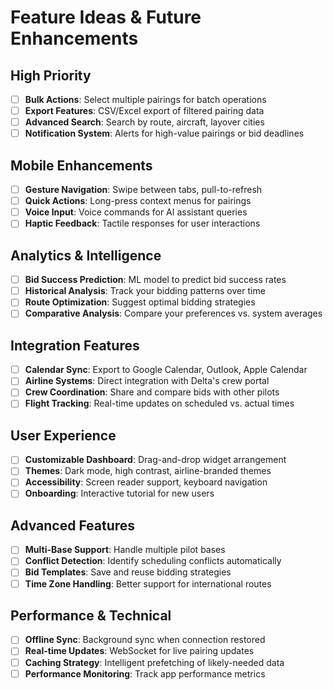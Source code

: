 # Feature Ideas & Future Enhancements

## High Priority
- [ ] **Bulk Actions**: Select multiple pairings for batch operations
- [ ] **Export Features**: CSV/Excel export of filtered pairing data
- [ ] **Advanced Search**: Search by route, aircraft, layover cities
- [ ] **Notification System**: Alerts for high-value pairings or bid deadlines

## Mobile Enhancements
- [ ] **Gesture Navigation**: Swipe between tabs, pull-to-refresh
- [ ] **Quick Actions**: Long-press context menus for pairings
- [ ] **Voice Input**: Voice commands for AI assistant queries
- [ ] **Haptic Feedback**: Tactile responses for user interactions

## Analytics & Intelligence
- [ ] **Bid Success Prediction**: ML model to predict bid success rates
- [ ] **Historical Analysis**: Track your bidding patterns over time
- [ ] **Route Optimization**: Suggest optimal bidding strategies
- [ ] **Comparative Analysis**: Compare your preferences vs. system averages

## Integration Features
- [ ] **Calendar Sync**: Export to Google Calendar, Outlook, Apple Calendar
- [ ] **Airline Systems**: Direct integration with Delta's crew portal
- [ ] **Crew Coordination**: Share and compare bids with other pilots
- [ ] **Flight Tracking**: Real-time updates on scheduled vs. actual times

## User Experience
- [ ] **Customizable Dashboard**: Drag-and-drop widget arrangement
- [ ] **Themes**: Dark mode, high contrast, airline-branded themes
- [ ] **Accessibility**: Screen reader support, keyboard navigation
- [ ] **Onboarding**: Interactive tutorial for new users

## Advanced Features
- [ ] **Multi-Base Support**: Handle multiple pilot bases
- [ ] **Conflict Detection**: Identify scheduling conflicts automatically
- [ ] **Bid Templates**: Save and reuse bidding strategies
- [ ] **Time Zone Handling**: Better support for international routes

## Performance & Technical
- [ ] **Offline Sync**: Background sync when connection restored
- [ ] **Real-time Updates**: WebSocket for live pairing updates
- [ ] **Caching Strategy**: Intelligent prefetching of likely-needed data
- [ ] **Performance Monitoring**: Track app performance metrics
